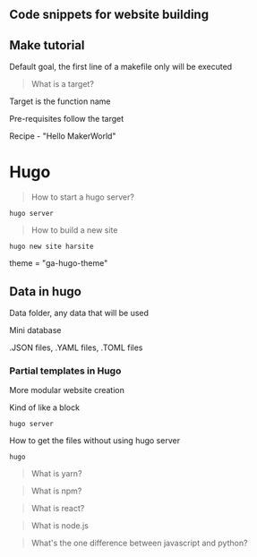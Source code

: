 ## Code snippets for website building

## Make tutorial

Default goal, the first line of a makefile only will be executed

>What is a target?

Target is the function name

Pre-requisites follow the target

Recipe - "Hello MakerWorld"

# Hugo

>How to start a hugo server?

```
hugo server
```

>How to build a new site

```
hugo new site harsite
```


theme = "ga-hugo-theme"


## Data in hugo

Data folder, any data that will be used

Mini database

.JSON files, .YAML files, .TOML files

### Partial templates in Hugo

More modular website creation

Kind of like a block

```
hugo server
```

How to get the files without using hugo server
```
hugo
```

> What is yarn?

> What is npm?

> What is react?

> What is node.js

> What's the one difference between javascript and python?